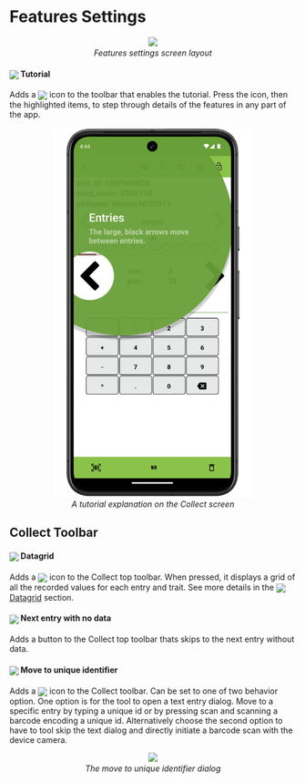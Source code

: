 Features Settings
=================

<figure align="center" class="image">
  <img src="_static/images/settings/features/settings_features_framed.png" width="350px"> 
  <figcaption><i>Features settings screen layout</i></figcaption> 
</figure>

#### <img ref="tutorial" style="vertical-align: middle;" src="_static/icons/settings/appearance/help-circle.png" width="20px"> Tutorial

Adds a
<img ref="tutorial" style="vertical-align: middle;" src="_static/icons/settings/appearance/help-circle.png" width="20px">
icon to the toolbar that enables the tutorial. Press the icon, then the highlighted items, to step through details of the features in any part of the app.

<figure align="center" class="image">
  <img src="_static/images/settings/features/settings_features_tutorial_framed.png" width="350px"> 
  <figcaption><i>A tutorial explanation on the Collect screen </i></figcaption> 
</figure>

Collect Toolbar
---------------

#### <img ref="grid" style="vertical-align: middle;" src="_static/icons/settings/features/grid.png" width="20px"> Datagrid

Adds a <img ref="grid" style="vertical-align: middle;" src="_static/icons/settings/features/grid.png" width="20px">
icon to the Collect top toolbar. When pressed, it displays a grid of all
the recorded values for each entry and trait. See more details in the
<a href="datagrid.md"><img style="vertical-align: middle;" src="_static/icons/settings/features/grid.png" width="20px"></a> [Datagrid](datagrid.md) section.

#### <img ref="next" style="vertical-align: middle;" src="_static/icons/settings/features/arrow-right-bold.png" width="20px"> Next entry with no data

Adds a button to the Collect top toolbar thats skips to the next entry
without data.

#### <img ref="barcode-scan" style="vertical-align: middle;" src="_static/icons/settings/features/barcode-scan.png" width="20px"> Move to unique identifier

Adds a
<img ref="barcode" style="vertical-align: middle;" src="_static/icons/settings/features/barcode.png" width="20px"> icon to the Collect toolbar. Can be set to one of two behavior option. One option is for the tool to open a text entry dialog. Move to a specific entry by typing a unique id or by pressing scan and scanning a barcode encoding a unique id. Alternatively choose the second option to have to tool skip the text dialog and directly initiate a barcode scan with the device camera.

<figure align="center" class="image">
  <img src="_static/images/settings/features/settings_features_moveto_uid.png" width="325px"> 
  <figcaption><i>The move to unique identifier
dialog</i></figcaption> 
</figure>
